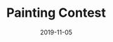 ---
title: "Painting Contest"
description: "If your project goes off the beaten path, challenges basic assumptions, or is something we'd actually use, we want you to bring it to life here. Every field is fair game - all you need to bring is an idea and the passion to create a proof of concept."
image: "https://source.unsplash.com/6xXI75rBR2A/800x600"
date: "2019-11-05"
---